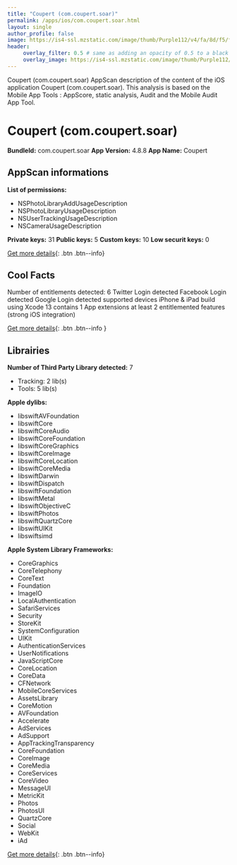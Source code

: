 ```yaml
---
title: "Coupert (com.coupert.soar)"
permalink: /apps/ios/com.coupert.soar.html
layout: single
author_profile: false
image: https://is4-ssl.mzstatic.com/image/thumb/Purple112/v4/fa/8d/f5/fa8df587-53da-ca25-319c-0b127185a3e0/AppIcon-0-0-1x_U007emarketing-0-0-0-7-0-0-sRGB-0-0-0-GLES2_U002c0-512MB-85-220-0-0.png/512x512bb.jpg
header: 
     overlay_filter: 0.5 # same as adding an opacity of 0.5 to a black background
     overlay_image: https://is4-ssl.mzstatic.com/image/thumb/Purple112/v4/fa/8d/f5/fa8df587-53da-ca25-319c-0b127185a3e0/AppIcon-0-0-1x_U007emarketing-0-0-0-7-0-0-sRGB-0-0-0-GLES2_U002c0-512MB-85-220-0-0.png/512x512bb.jpg
---
```

Coupert (com.coupert.soar) AppScan description of the content of the iOS application Coupert (com.coupert.soar). This analysis is based on the Mobile App Tools : AppScore, static analysis, Audit and the Mobile Audit App Tool.

# Coupert (com.coupert.soar)

**BundleId:** com.coupert.soar
**App Version:** 4.8.8
**App Name:** Coupert


## AppScan informations 

**List of permissions:** 
- NSPhotoLibraryAddUsageDescription
- NSPhotoLibraryUsageDescription
- NSUserTrackingUsageDescription
- NSCameraUsageDescription
  
  
**Private keys:** 31
**Public keys:** 5
**Custom keys:** 10
**Low securit keys:** 0
  
[Get more details](/pricing.html){: .btn .btn--info}

## Cool Facts

Number of entitlements detected: 6
Twitter Login detected
Facebook Login detected
Google Login detected
supported devices iPhone & iPad
build using Xcode 13
contains 1 App extensions
at least 2 entitlemented features (strong iOS integration)
  
[Get more details](/pricing.html){: .btn .btn--info }

## Librairies 
**Number of Third Party Library detected:** 7
- Tracking: 2 lib(s)
- Tools: 5 lib(s)


**Apple dylibs:**
- libswiftAVFoundation
- libswiftCore
- libswiftCoreAudio
- libswiftCoreFoundation
- libswiftCoreGraphics
- libswiftCoreImage
- libswiftCoreLocation
- libswiftCoreMedia
- libswiftDarwin
- libswiftDispatch
- libswiftFoundation
- libswiftMetal
- libswiftObjectiveC
- libswiftPhotos
- libswiftQuartzCore
- libswiftUIKit
- libswiftsimd


**Apple System Library Frameworks:**
- CoreGraphics
- CoreTelephony
- CoreText
- Foundation
- ImageIO
- LocalAuthentication
- SafariServices
- Security
- StoreKit
- SystemConfiguration
- UIKit
- AuthenticationServices
- UserNotifications
- JavaScriptCore
- CoreLocation
- CoreData
- CFNetwork
- MobileCoreServices
- AssetsLibrary
- CoreMotion
- AVFoundation
- Accelerate
- AdServices
- AdSupport
- AppTrackingTransparency
- CoreFoundation
- CoreImage
- CoreMedia
- CoreServices
- CoreVideo
- MessageUI
- MetricKit
- Photos
- PhotosUI
- QuartzCore
- Social
- WebKit
- iAd


  
[Get more details](/pricing.html){: .btn .btn--info}

